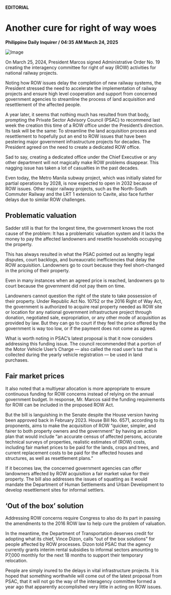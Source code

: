 **EDITORIAL**

# Another cure for right of way woes

****Philippine Daily Inquirer / 04:35 AM March 24, 2025****

![Image](https://raw.githubusercontent.com/github-jl14/scrapy_api/refs/heads/main/images/editorial03242025.png)

On March 25, 2024, President Marcos signed Administrative Order No. 19 creating the interagency committee for right of way (ROW) activities for national railway projects.

Noting how ROW issues delay the completion of new railway systems, the President stressed the need to accelerate the implementation of railway projects and ensure high level cooperation and support from concerned government agencies to streamline the process of land acquisition and resettlement of the affected people.

A year later, it seems that nothing much has resulted from that body, prompting the Private Sector Advisory Council (PSAC) to recommend last week the creation this time of a ROW office under the President’s direction. Its task will be the same: To streamline the land acquisition process and resettlement to hopefully put an end to ROW issues that have been pestering major government infrastructure projects for decades. The President agreed on the need to create a dedicated ROW office.

Sad to say, creating a dedicated office under the Chief Executive or any other department will not magically make ROW problems disappear. This nagging issue has taken a lot of casualties in the past decades. 

Even today, the Metro Manila subway project, which was initially slated for partial operations by 2028, is now expected to open in 2032 because of ROW issues. Other major railway projects, such as the North-South Commuter Railway and the LRT 1 extension to Cavite, also face further delays due to similar ROW challenges.

## Problematic valuation

Sadder still is that for the longest time, the government knows the root cause of the problem: It has a problematic valuation system and it lacks the money to pay the affected landowners and resettle households occupying the property. 

This has always resulted in what the PSAC pointed out as lengthy legal disputes, court backlogs, and bureaucratic inefficiencies that delay the ROW acquisition. Landowners go to court because they feel short-changed in the pricing of their property.

Even in many instances when an agreed price is reached, landowners go to court because the government did not pay them on time.

Landowners cannot question the right of the state to take possession of their property. Under Republic Act No. 10752 or the 2016 Right of Way Act, the government is authorized to acquire real property needed as ROW site or location for any national government infrastructure project through donation, negotiated sale, expropriation, or any other mode of acquisition as provided by law. But they can go to court if they feel the price offered by the government is way too low, or if the payment does not come as agreed.

What is worth noting in PSAC’s latest proposal is that it now considers addressing this funding issue. The council recommended that a portion of the Motor Vehicle User’s Charge — also called the road user’s tax that is collected during the yearly vehicle registration — be used in land purchases.

## Fair market prices

It also noted that a multiyear allocation is more appropriate to ensure continuous funding for ROW concerns instead of relying on the annual government budget. In response, Mr. Marcos said the funding requirements for ROW can be included in the proposed ROW Act.

But the bill is languishing in the Senate despite the House version having been approved back in February 2023. House Bill No. 6571, according to its proponents, aims to make the acquisition of ROW “quicker, simpler, and fairer to both property owners and the government” by having an action plan that would include “an accurate census of affected persons, accurate technical surveys of properties, realistic estimates of (ROW) costs, including fair market prices to be paid for the lands, crops and trees, and current replacement costs to be paid for the affected houses and structures, as well as resettlement plans.” 

If it becomes law, the concerned government agencies can offer landowners affected by ROW acquisition a fair market value for their property. The bill also addresses the issues of squatting as it would mandate the Department of Human Settlements and Urban Development to develop resettlement sites for informal settlers.

## ‘Out of the box’ solution

Addressing ROW concerns require Congress to also do its part in passing the amendments to the 2016 ROW law to help cure the problem of valuation.

In the meantime, the Department of Transportation deserves credit for adopting what its chief, Vince Dizon, calls “out of the box solutions” for people affected by ROW processes. Dizon told PSAC that the agency currently grants interim rental subsidies to informal sectors amounting to P7,000 monthly for the next 18 months to support their temporary relocation.

People are simply inured to the delays in vital infrastructure projects. It is hoped that something worthwhile will come out of the latest proposal from PSAC, that it will not go the way of the interagency committee formed a year ago that apparently accomplished very little in acting on ROW issues.